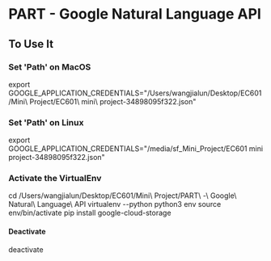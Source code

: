# PART - Google Natural Language API


## To Use It

### Set 'Path' on MacOS
export GOOGLE_APPLICATION_CREDENTIALS="/Users/wangjialun/Desktop/EC601/Mini\ Project/EC601\ mini\ project-34898095f322.json"

### Set 'Path' on Linux
export GOOGLE_APPLICATION_CREDENTIALS="/media/sf_Mini_Project/EC601 mini project-34898095f322.json"


### Activate the VirtualEnv
cd /Users/wangjialun/Desktop/EC601/Mini\ Project/PART\ -\ Google\ Natural\ Language\ API
virtualenv --python python3 env
source env/bin/activate
pip install google-cloud-storage

#### Deactivate
deactivate

